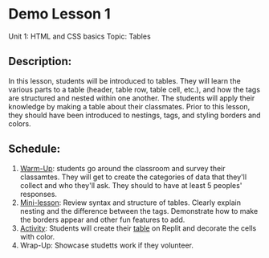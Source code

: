 # Demo Lesson 1
Unit 1: HTML and CSS basics
Topic: Tables

## Description:
In this lesson, students will be introduced to tables. They will learn the various parts to a table (header, table row, table cell, etc.), and how the tags are structured and nested within one another. The students will apply their knowledge by making a table about their classmates. Prior to this lesson, they should have been introduced to nestings, tags, and styling borders and colors.

## Schedule:
1. [Warm-Up](https://docs.google.com/document/d/1k6wEZPGbbK1m4y2HP1fcKBJFGIJtBUceNJYXkh8oLVA/edit?usp=sharing): students go around the classroom and survey their classamtes. They will get to create the categories of data that they'll collect and who they'll ask. They should to have at least 5 peoples' responses.
2. [Mini-lesson](https://docs.google.com/presentation/d/13dDdYP5dqS8rdoSUCjExzaH5gRN3dBpAgkAxe0etf50/edit?usp=sharing): Review syntax and structure of tables. Clearly explain nesting and the difference between the tags. Demonstrate how to make the borders appear and other fun features to add.
3. [Activity](https://replit.com/@yenminyoung/Tables-Template-9?authuser=2#readme.md): Students will create their [table](https://tables-example.yenminyoung.repl.co/?authuser=2) on Replit and decorate the cells with color.
4. Wrap-Up: Showcase studetts work if they volunteer. 

